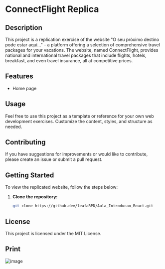 # ConnectFlight Replica

## Description

This project is a replication exercise of the website "O seu próximo destino pode estar aqui..." - a platform offering a selection of comprehensive travel packages for your vacations. The website, named ConnectFlight, provides national and international travel packages that include flights, hotels, breakfast, and even travel insurance, all at competitive prices.

## Features
- Home page

## Usage

Feel free to use this project as a template or reference for your own web development exercises. Customize the content, styles, and structure as needed.

## Contributing

If you have suggestions for improvements or would like to contribute, please create an issue or submit a pull request.

## Getting Started
To view the replicated website, follow the steps below:

1. **Clone the repository:**
   ```bash
   git clone https://github.dev/leafaRPD/Aula_Introducao_React.git

## License

This project is licensed under the MIT License.

## Print
![image](https://github.com/leafaRPD/Aula_Introducao_React/assets/109984481/eb8f03d1-c93a-447d-8a5a-78ea0edf1e44)
